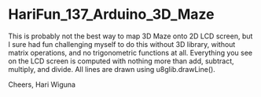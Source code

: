 # HariFun_137_Arduino_3D_Maze
This is probably not the best way to map 3D Maze onto 2D LCD screen, but I sure had fun challenging myself to do this without 3D library, without matrix operations, and no trigonometric functions at all.  Everything you see on the LCD screen is computed with nothing more than add, subtract, multiply, and divide.  All lines are drawn using u8glib.drawLine().

Cheers,
Hari Wiguna
